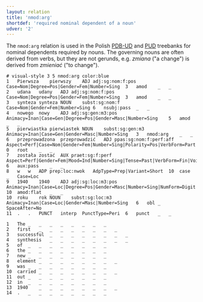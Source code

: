 ```yaml
---
layout: relation
title: 'nmod:arg'
shortdef: 'required nominal dependent of a noun'
udver: '2'
---
```


The `nmod:arg` relation is used in the Polish [PDB-UD](http://universaldependencies.org/treebanks/pl_pdb/index.html) and [PUD](http://universaldependencies.org/treebanks/pl_pud/index.html) treebanks for nominal dependents required by nouns. The governing nouns are often derived from verbs, but they are not gerunds, e.g. _zmiana_ ("a change") is derived from _zmieniać_ ("to change").

~~~ conllu
# visual-style 3 5 nmod:arg color:blue
1	Pierwsza	pierwszy	ADJ	adj:sg:nom:f:pos	Case=Nom|Degree=Pos|Gender=Fem|Number=Sing	3	amod	_	_
2	udana	udany	ADJ	adj:sg:nom:f:pos	Case=Nom|Degree=Pos|Gender=Fem|Number=Sing	3	amod	_	_
3	synteza	synteza	NOUN	subst:sg:nom:f	Case=Nom|Gender=Fem|Number=Sing	6	nsubj:pass	_	_
4	nowego	nowy	ADJ	adj:sg:gen:m3:pos	Animacy=Inan|Case=Gen|Degree=Pos|Gender=Masc|Number=Sing	5	amod	_	_
5	pierwiastka	pierwiastek	NOUN	subst:sg:gen:m3	Animacy=Inan|Case=Gen|Gender=Masc|Number=Sing	3	nmod:arg	_	_
6	przeprowadzona	przeprowadzić	ADJ	ppas:sg:nom:f:perf:aff	Aspect=Perf|Case=Nom|Gender=Fem|Number=Sing|Polarity=Pos|VerbForm=Part|Voice=Pass	0	root	_	_
7	została	zostać	AUX	praet:sg:f:perf	Aspect=Perf|Gender=Fem|Mood=Ind|Number=Sing|Tense=Past|VerbForm=Fin|Voice=Act	6	aux:pass	_	_
8	w	w	ADP	prep:loc:nwok	AdpType=Prep|Variant=Short	10	case	_	Case=Loc
9	1940	1940	ADJ	adj:sg:loc:m3:pos	Animacy=Inan|Case=Loc|Degree=Pos|Gender=Masc|Number=Sing|NumForm=Digit|NumType=Ord	10	amod:flat	_	_
10	roku	rok	NOUN	subst:sg:loc:m3	Animacy=Inan|Case=Loc|Gender=Masc|Number=Sing	6	obl	_	SpaceAfter=No
11	.	.	PUNCT	interp	PunctType=Peri	6	punct	_	_
~~~

~~~ conllu
1	The	_	_	_	_	_	_	_	_
2	first	_	_	_	_	_	_	_	_
3	successful	_	_	_	_	_	_	_	_
4	synthesis	_	_	_	_	_	_	_	_
5	of	_	_	_	_	_	_	_	_
6	the	_	_	_	_	_	_	_	_
7	new	_	_	_	_	_	_	_	_
8	element	_	_	_	_	_	_	_	_
9	was	_	_	_	_	_	_	_	_
10	carried	_	_	_	_	_	_	_	_
11	out	_	_	_	_	_	_	_	_
12	in	_	_	_	_	_	_	_	_
13	1940	_	_	_	_	_	_	_	_
14	.	_	_	_	_	_	_	_	_
~~~
<!-- Interlanguage links updated Út zář 29 20:43:22 CEST 2020 -->
